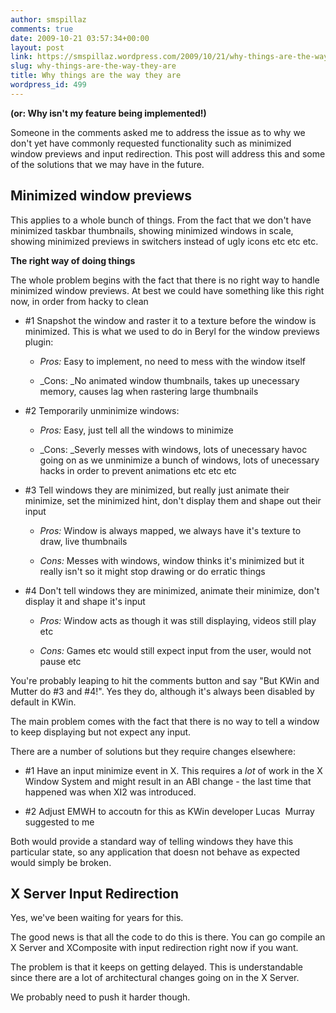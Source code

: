 ```yaml
---
author: smspillaz
comments: true
date: 2009-10-21 03:57:34+00:00
layout: post
link: https://smspillaz.wordpress.com/2009/10/21/why-things-are-the-way-they-are/
slug: why-things-are-the-way-they-are
title: Why things are the way they are
wordpress_id: 499
---
```


**(or: Why isn't my feature being implemented!)**

Someone in the comments asked me to address the issue as to why we don't yet have commonly requested functionality such as minimized window previews and input redirection. This post will address this and some of the solutions that we may have in the future.


## **Minimized window previews**


This applies to a whole bunch of things. From the fact that we don't have minimized taskbar thumbnails, showing minimized windows in scale, showing minimized previews in switchers instead of ugly icons etc etc etc.

**The right way of doing things**

The whole problem begins with the fact that there is no right way to handle minimized window previews. At best we could have something like this right now, in order from hacky to clean



	
  * #1 Snapshot the window and raster it to a texture before the window is minimized. This is what we used to do in Beryl for the window previews plugin:

	
    * _Pros:_ Easy to implement, no need to mess with the window itself

	
    * _Cons: _No animated window thumbnails, takes up unecessary memory, causes lag when rastering large thumbnails




	
  * #2 Temporarily unminimize windows:

	
    * _Pros:_ Easy, just tell all the windows to minimize

	
    * _Cons: _Severly messes with windows, lots of unecessary havoc going on as we unminimize a bunch of windows, lots of unecessary hacks in order to prevent animations etc etc etc




	
  * #3 Tell windows they are minimized, but really just animate their minimize, set the minimized hint, don't display them and shape out their input

	
    * _Pros:_ Window is always mapped, we always have it's texture to draw, live thumbnails

	
    * _Cons:_ Messes with windows, window thinks it's minimized but it really isn't so it might stop drawing or do erratic things




	
  * #4 Don't tell windows they are minimized, animate their minimize, don't display it and shape it's input

	
    * _Pros:_ Window acts as though it was still displaying, videos still play etc

	
    * _Cons:_ Games etc would still expect input from the user, would not pause etc





You're probably leaping to hit the comments button and say "But KWin and Mutter do #3 and #4!". Yes they do, although it's always been disabled by default in KWin.

The main problem comes with the fact that there is no way to tell a window to keep displaying but not expect any input.

There are a number of solutions but they require changes elsewhere:

	
  * #1 Have an input minimize event in X. This requires a _lot_ of work in the X Window System and might result in an ABI change - the last time that happened was when XI2 was introduced.

	
  * #2 Adjust EMWH to accoutn for this as KWin developer Lucas  Murray suggested to me


Both would provide a standard way of telling windows they have this particular state, so any application that doesn not behave as expected would simply be broken.


## X Server Input Redirection


Yes, we've been waiting for years for this.

The good news is that all the code to do this is there. You can go compile an X Server and XComposite with input redirection right now if you want.

The problem is that it keeps on getting delayed. This is understandable since there are a lot of architectural changes going on in the X Server.

We probably need to push it harder though.
